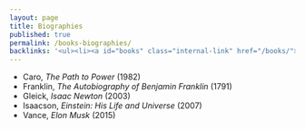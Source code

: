 ```yaml
---
layout: page
title: Biographies
published: true
permalink: /books-biographies/
backlinks: '<ul><li><a id="books" class="internal-link" href="/books/">Books</a></li></ul>'
---
```


* Caro, _The Path to Power_ (1982) 
* Franklin, _The Autobiography of Benjamin Franklin_ (1791) 
* Gleick, _Isaac Newton_ (2003) 
* Isaacson, _Einstein: His Life and Universe_ (2007) 
* Vance, _Elon Musk_ (2015) 
